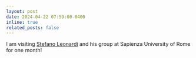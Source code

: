 ```yaml
---
layout: post
date: 2024-04-22 07:59:00-0400
inline: true
related_posts: false
---
```


I am visiting [Stefano Leonardi](https://sites.google.com/a/uniroma1.it/stefanoleonardi-eng/home) and his group at Sapienza University of Rome for one month! 
